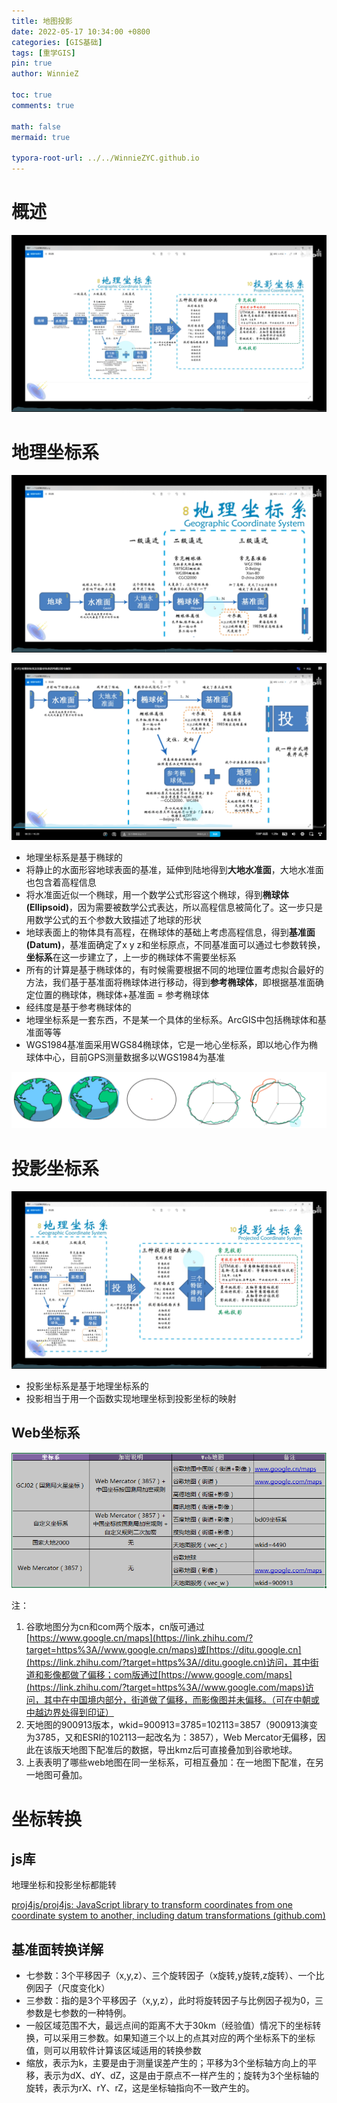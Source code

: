 ```yaml
---
title: 地图投影
date: 2022-05-17 10:34:00 +0800
categories: [GIS基础]
tags: [重学GIS]
pin: true
author: WinnieZ

toc: true
comments: true

math: false
mermaid: true

typora-root-url: ../../WinnieZYC.github.io
---
```




# 概述

![image-20220517203006586](/assets/blog_res/2022-05-18-%E5%9C%B0%E5%9B%BE%E6%8A%95%E5%BD%B1.assets/image-20220517203006586.png)



# 地理坐标系

![image-20220517194534711](/assets/blog_res/2022-05-18-%E5%9C%B0%E5%9B%BE%E6%8A%95%E5%BD%B1.assets/image-20220517194534711.png)

![image-20220517194523967](/assets/blog_res/2022-05-18-%E5%9C%B0%E5%9B%BE%E6%8A%95%E5%BD%B1.assets/image-20220517194523967.png)

- 地理坐标系是基于椭球的
- 将静止的水面形容地球表面的基准，延伸到陆地得到**大地水准面**，大地水准面也包含着高程信息
- 将水准面近似一个椭球，用一个数学公式形容这个椭球，得到**椭球体(Ellipsoid)**，因为需要被数学公式表达，所以高程信息被简化了。这一步只是用数学公式的五个参数大致描述了地球的形状
- 地球表面上的物体具有高程，在椭球体的基础上考虑高程信息，得到**基准面(Datum)**，基准面确定了x y z和坐标原点，不同基准面可以通过七参数转换，**坐标系**在这一步建立了，上一步的椭球体不需要坐标系
- 所有的计算是基于椭球体的，有时候需要根据不同的地理位置考虑拟合最好的方法，我们基于基准面将椭球体进行移动，得到**参考椭球体**，即根据基准面确定位置的椭球体，椭球体+基准面 = 参考椭球体
- 经纬度是基于参考椭球体的
- 地理坐标系是一套东西，不是某一个具体的坐标系。ArcGIS中包括椭球体和基准面等等
- WGS1984基准面采用WGS84椭球体，它是一地心坐标系，即以地心作为椭球体中心，目前GPS测量数据多以WGS1984为基准

![image-20220517224432757](/assets/blog_res/2022-05-18-%E5%9C%B0%E5%9B%BE%E6%8A%95%E5%BD%B1.assets/image-20220517224432757.png)

#  投影坐标系

![image-20220517203607732](/assets/blog_res/2022-05-18-%E5%9C%B0%E5%9B%BE%E6%8A%95%E5%BD%B1.assets/image-20220517203607732.png)

- 投影坐标系是基于地理坐标系的
- 投影相当于用一个函数实现地理坐标到投影坐标的映射

## Web坐标系

![v2-62ee9d6a55e473f229c32796d77290ac_720w](/assets/blog_res/2022-05-18-%E5%9C%B0%E5%9B%BE%E6%8A%95%E5%BD%B1.assets/v2-62ee9d6a55e473f229c32796d77290ac_720w.jpg)

注：

1. 谷歌地图分为cn和com两个版本，cn版可通过[https://www.google.cn/maps](https://link.zhihu.com/?target=https%3A//www.google.cn/maps)或[https://ditu.google.cn](https://link.zhihu.com/?target=https%3A//ditu.google.cn)访问，其中街道和影像都做了偏移；com版通过[https://www.google.com/maps](https://link.zhihu.com/?target=https%3A//www.google.com/maps)访问，其中在中国境内部分，街道做了偏移，而影像图并未偏移。（可在中朝或中越边界处得到印证）
2. 天地图的900913版本，wkid=900913=3785=102113=3857（900913演变为3785，又和ESRI的102113一起改名为：3857），Web Mercator无偏移，因此在该版天地图下配准后的数据，导出kmz后可直接叠加到谷歌地球。
3. 上表表明了哪些web地图在同一坐标系，可相互叠加：在一地图下配准，在另一地图可叠加。



# 坐标转换

##  js库

地理坐标和投影坐标都能转

[proj4js/proj4js: JavaScript library to transform coordinates from one coordinate system to another, including datum transformations (github.com)](https://github.com/proj4js/proj4js)

## 基准面转换详解

- 七参数：3个平移因子（x,y,z）、三个旋转因子（x旋转,y旋转,z旋转）、一个比例因子（尺度变化k）
- 三参数：指的是3个平移因子（x,y,z），此时将旋转因子与比例因子视为0，三参数是七参数的一种特例。
- 一般区域范围不大，最远点间的距离不大于30km（经验值）情况下的坐标转换，可以采用三参数。如果知道三个以上的点其对应的两个坐标系下的坐标值，则可以用软件计算该区域适用的转换参数
-  缩放，表示为k，主要是由于测量误差产生的；平移为3个坐标轴方向上的平移，表示为dX、dY、dZ，这是由于原点不一样产生的；旋转为3个坐标轴的旋转，表示为rX、rY、rZ，这是坐标轴指向不一致产生的。

